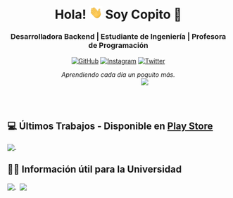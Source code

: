 
<h1 align="center">Hola! <img src="https://raw.githubusercontent.com/ABSphreak/ABSphreak/master/gifs/Hi.gif" width="30px"> Soy Copito 🧁 </h1>
<h3 align="center">Desarrolladora Backend | Estudiante de Ingeniería | Profesora de Programación</h3>
<p align="center">
<p align="center">
	<a href="https://github.com/omgcopito95"><img src="https://img.icons8.com/bubbles/50/000000/github.png" alt="GitHub"/></a>
	<!--<a href=""><img src="https://img.icons8.com/bubbles/50/000000/linkedin.png" alt="LinkedIn"/></a> -->
	<!-- <a href="https://www.facebook.com/asisodiya2421/"><img src="https://img.icons8.com/bubbles/50/000000/facebook-new.png" alt="Facebook"/></a> -->
	<a href="https://www.instagram.com/wtvcruella"><img src="https://img.icons8.com/bubbles/50/000000/instagram.png" alt="Instagram"/></a> 
	<a href="https://twitter.com/wtvcruella"><img src="https://img.icons8.com/bubbles/50/000000/twitter.png" alt="Twitter"/></a>
</p>
</p>
</p>

<p align="center">
  <em>
    Aprendiendo cada día un poquito más. <br><img align="right" width=200px  src="https://pa1.narvii.com/6580/8098c6e9207376889eeb0532d9f5a0723c4d73f5_hq.gif" /> 
  </em> 
  
</p>

<br><br><br>

## 💻 Últimos Trabajos - Disponible en <a href="https://play.google.com/store/apps/developer?id=Copito+System"> Play Store </a>

<a href="https://github.com/OmgCopito95/App-Precio-Monedas">
  <img align="center" src="https://github-readme-stats.vercel.app/api/pin/?username=omgcopito95&repo=App-Precio-Monedas&theme=dracula" />
</a>&nbsp;

## 👩‍🎓 Información útil para la Universidad

<a href="https://github.com/OmgCopito95/CADP">
  <img align="center" src="https://github-readme-stats.vercel.app/api/pin/?username=omgcopito95&repo=CADP&theme=radical" />
</a> &nbsp;      
<a href="https://github.com/OmgCopito95/Algoritmos-Basicos">
  <img align="center" src="https://github-readme-stats.vercel.app/api/pin/?username=omgcopito95&repo=Algoritmos-Basicos&theme=radical" />
</a>


